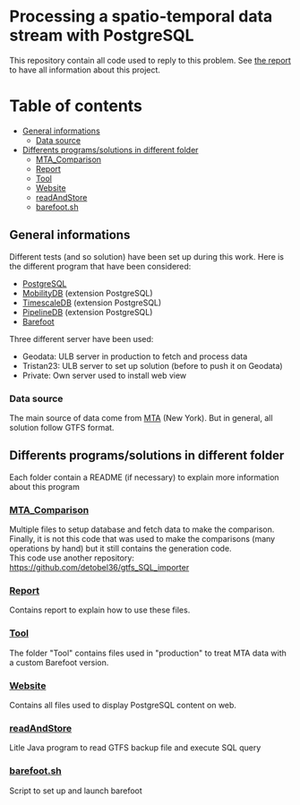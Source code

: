 # Processing a spatio-temporal data stream with PostgreSQL
This repository contain all code used to reply to this problem. See [the report](./Report/report.pdf) to have all information about this project.

# Table of contents

- [General informations](#general-informations)
    - [Data source](#data-source)
- [Differents programs/solutions in different folder](#differents-programssolutions-in-different-folder)
    - [MTA_Comparison](#mta_comparison)
    - [Report](#Report)
    - [Tool](#tool)
    - [Website](#website)
    - [readAndStore](#readandstore)
    - [barefoot.sh](#barefootsh)



## General informations
Different tests (and so solution) have been set up during this work. 
Here is the different program that have been considered:
- [PostgreSQL](https://www.postgresql.org/)
- [MobilityDB](https://github.com/ULB-CoDE-WIT/MobilityDB) (extension PostgreSQL)
- [TimescaleDB](https://timescale.com) (extension PostgreSQL)
- [PipelineDB](https://pipelinedb.com) (extension PostgreSQL)
- [Barefoot](https://github.com/bmwcarit/barefoot)

Three different server have been used:
- Geodata: ULB server in production to fetch and process data
- Tristan23: ULB server to set up solution (before to push it on Geodata)
- Private: Own server used to install web view


### Data source
The main source of data come from [MTA](http://web.mta.info/developers/) (New York). But in general, all solution follow GTFS format.


## Differents programs/solutions in different folder
Each folder contain a README (if necessary) to explain more information about this program

### [MTA_Comparison](./MTA_Comparison)
Multiple files to setup database and fetch data to make the comparison. Finally, it is not this 
code that was used to make the comparisons (many operations by hand) but it still contains the 
generation code.    
This code use another repository: https://github.com/detobel36/gtfs_SQL_importer

### [Report](./Report)
Contains report to explain how to use these files.

### [Tool](./Tool)
The folder "Tool" contains files used in "production" to treat MTA data with a custom Barefoot version.

### [Website](./Website)
Contains all files used to display PostgreSQL content on web.

### [readAndStore](./readAndStore)
Litle Java program to read GTFS backup file and execute SQL query

### [barefoot.sh](./barefoot.sh)
Script to set up and launch barefoot


